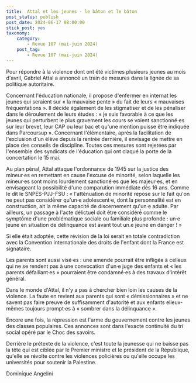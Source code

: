 ```yaml
---
title:  Attal et les jeunes - le bâton et le bâton
post_status: publish
post_date: 2024-06-17 08:00:00
stick_post: yes
taxonomy:
    category:
        - Revue 107 (mai-juin 2024)
    post_tag:
        - Revue 107 (mai-juin 2024)
---
```




 Pour répondre à la violence dont ont été victimes plusieurs jeunes au mois d'avril, Gabriel Attal a annoncé un train de mesures dans la lignée de sa politique autoritaire.

 Concernant l'éducation nationale, il propose d'enfermer en internat les jeunes qui seraient sur « la mauvaise pente » du fait de leurs « mauvaises fréquentations ». Il décide également de les stigmatiser et de les pénaliser dans le déroulement de leurs études : « je suis favorable à ce que les jeunes qui perturbent le plus gravement les cours se voient sanctionné·es sur leur brevet, leur CAP ou leur bac et qu'une mention puisse être indiquée dans Parcoursup ». Concernant l'élémentaire, après la facilitation de l'exclusion d'un élève depuis la rentrée dernière, il envisage de mettre en place des conseils de discipline. Toutes ces mesures sont rejetées par l'ensemble des syndicats de l'éducation qui ont claqué la porte de la concertation le 15 mai.

 Au plan pénal, Attal attaque l'ordonnance de 1945 sur la justice des mineur·es en remettant en cause l'excuse de minorité, selon laquelle les mineur·es sont moins lourdement sanctioné·es que les majeur·es, et en envisageant la possibilité d'une comparution immédiate dès 16 ans. Comme le dit le SNPES-PJJ-FSU : « l'atténuation de minorité repose sur le fait qu'on ne peut pas considé́rer qu'un·e adolescent·e, dont la personnalité est en construction, ait la même capacité́ de discernement qu'un·e adulte. Par ailleurs, un passage à l'acte délictuel doit être considéré́ comme le symptôme d'une problématique sociale ou familiale plus profonde : un·e jeune en situation de délinquance est avant tout un.e jeune en danger ! »

 Si elle était adoptée, cette révision de la loi serait en totale contradiction avec la Convention internationale des droits de l'enfant dont la France est signataire.

 Les parents sont aussi visé·es : une amende pourrait être infligée à celleux qui ne se rendent pas à une convocation d'un·e juge des enfants et « les parents défaillant·es » pourraient être condamné·es à des travaux d'intérêt général.

 Dans le monde d'Attal, il n'y a pas à chercher bien loin les causes de la violence. La faute en revient aux parents qui sont « démissionnaires » et ne savent pas faire preuve de suffisamment d'autorité et aux enfants elleux-mêmes toujours prompt·es à « sombrer dans la délinquance ».

 Encore une fois, la répression est l'arme du gouvernement contre les jeunes des classes populaires. Ces annonces sont dans l'exacte continuité du tri social opéré par le Choc des savoirs.

 Derrière le prétexte de la violence, c'est toute la jeunesse qui ne baisse pas la tête qui est ciblée par le Premier ministre et le président de la République, qu'elle se révolte contre les violences policières ou qu'elle occupe les universités pour soutenir la Palestine.

 Dominique Angelini
